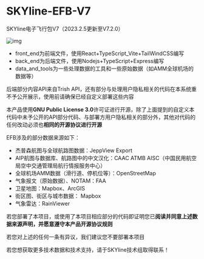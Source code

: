 # SKYline-EFB-V7
SKYline电子飞行包V7（2023.2.5更新至V7.2.0）

![img](https://bbs.skylineflyleague.cn/assets/logo-9hy3tgdy.png)

* front_end为前端文件，使用React+TypeScript_Vite+TailWindCSS编写
* back_end为后端文件，使用Nodejs+TypeScript+Express编写
* data_and_tools为一些处理数据的工具和一些原始数据（如AMM全球机场的数据等）

后端部分内容API来自Trish API，还有部分与处理用户隐私相关的代码在本系统重不予公开展示，使用前请确保已经自定义部署这些内容

本产品使用**GNU Public License 3.0**许可证进行开源，除了上面提到的自定义本代码中未予公开的API部分代码、与部署方用户隐私相关的部分外，其他对代码的任何改动必须也**相同的开源协议进行开源**

EFB涉及的部分数据来源如下：
* 杰普森航图与全球航路图数据：JeppView Export
* AIP航图与数据库、航路图中的中文汉化：CAAC ATMB AISC（中国民用航空局空中交通管理局航行情报服务中心）
* 全球机场AMM数据（滑行道、停机位等）：OpenStreetMap
* 气象报文（原始数据）、NOTAM：FAA
* 卫星地图：Mapbox、ArcGIS
* 街区图、街区与城市数据： Mapbox
* 气象雷达：RainViewer

若您部署了本项目，或使用了本项目相应部分的代码即证明您已**阅读并同意上述数据来源声明，并愿意遵守本产品开源协议规则**

若您对上述的任何一条有异议，我们建议您不要部署本项目

若您想获取更多技术数据和技术支持，请于SKYline技术组取得联系！
